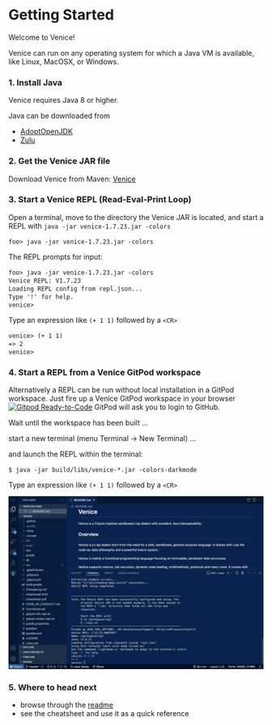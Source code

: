 # Getting Started

Welcome to Venice!

Venice can run on any operating system for which a Java VM is available, 
like Linux, MacOSX, or Windows.


### 1. Install Java

Venice requires Java 8 or higher.

Java can be downloaded from 
- [AdoptOpenJDK](https://adoptopenjdk.net/)
- [Zulu](https://www.azul.com/downloads/zulu-community/)


### 2. Get the Venice JAR file

Download Venice from Maven: [Venice](https://search.maven.org/artifact/com.github.jlangch/venice/1.7.23/jar)


### 3. Start a Venice REPL (Read-Eval-Print Loop)

Open a terminal, move to the directory the Venice JAR is located, and start 
a REPL with `java -jar venice-1.7.23.jar -colors`

```text
foo> java -jar venice-1.7.23.jar -colors
```

The REPL prompts for input:

```text
foo> java -jar venice-1.7.23.jar -colors
Venice REPL: V1.7.23
Loading REPL config from repl.json...
Type '!' for help.
venice>
```

Type an expression like `(+ 1 1)` followed by a `<CR>`

```text
venice> (+ 1 1)
=> 2
venice>
```


### 4. Start a REPL from a Venice GitPod workspace

Alternatively a REPL can be run without local installation in a GitPod workspace. 
Just fire up a Venice GitPod workspace in your browser
[![Gitpod Ready-to-Code](https://img.shields.io/badge/Gitpod-Ready--to--Code-blue?logo=gitpod)](https://gitpod.io/#https://github.com/jlangch/venice) GitPod will ask you to login to GitHub.

Wait until the workspace has been built ...

start a new terminal (menu Terminal -> New Terminal) ...

and launch the REPL within the terminal:

```text
$ java -jar build/libs/venice-*.jar -colors-darkmode
```

Type an expression like `(+ 1 1)` followed by a `<CR>`

<img src="https://github.com/jlangch/venice/blob/master/doc/assets/gitpod/gitpod-repl.png">


### 5. Where to head next

- browse through the [readme](https://github.com/jlangch/venice/blob/master/README.md)
- see the cheatsheet and use it as a quick reference


